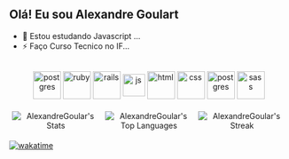 ## Olá! Eu sou Alexandre Goulart

- 🌱 Estou estudando Javascript ...
- ⚡ Faço Curso Tecnico no IF...


<div align="center" style="display: inline_block"><br>
  <img align="center" alt="postgres" height="50" width="50" src="https://cdn.jsdelivr.net/gh/devicons/devicon/icons/linux/linux-original.svg">
  <img align="center" alt="ruby" height="50" width="50" src="https://cdn.jsdelivr.net/gh/devicons/devicon/icons/ruby/ruby-plain-wordmark.svg">
  <img align="center" alt="rails" height="50" width="50" src="https://cdn.jsdelivr.net/gh/devicons/devicon/icons/rails/rails-plain-wordmark.svg">
  <img align="center" alt="js" height="40" width="40" src="https://cdn.jsdelivr.net/gh/devicons/devicon/icons/javascript/javascript-original.svg">
  <img align="center" alt="html" height="50" width="50" src="https://cdn.jsdelivr.net/gh/devicons/devicon/icons/html5/html5-plain-wordmark.svg">
  <img align="center" alt="css" height="50" width="50" src="https://cdn.jsdelivr.net/gh/devicons/devicon/icons/css3/css3-plain-wordmark.svg">
  <img align="center" alt="postgres" height="50" width="50" src="https://cdn.jsdelivr.net/gh/devicons/devicon/icons/postgresql/postgresql-plain-wordmark.svg">
  <img align="center" alt="sass" height="50" width="50" s src="https://cdn.jsdelivr.net/gh/devicons/devicon/icons/sass/sass-original.svg" />   
</div><br>

<div align="center" style="display: flex; flex-wrap: wrap; justify-content: space-around;">

  <div style="flex: 1; margin: 5px;">
    <img src="https://github-readme-stats.vercel.app/api?username=AlexandreGoular&theme=vue-dark&show_icons=true&hide_border=false&count_private=true" alt="AlexandreGoular's Stats">
  </div>

  <div style="flex: 1; margin: 5px;">
    <img src="https://github-readme-stats.vercel.app/api/top-langs/?username=AlexandreGoular&theme=vue-dark&show_icons=true&hide_border=false&layout=compact" alt="AlexandreGoular's Top Languages">
  </div>

  <div style="flex: 1; margin: 5px;">
    <img src="https://github-readme-streak-stats.herokuapp.com/?user=AlexandreGoular&theme=vue-dark&hide_border=false" alt="AlexandreGoular's Streak">
  </div>

</div>





[![wakatime](https://wakatime.com/badge/user/018cf0c0-80bb-435c-ba5b-49593f6d4d93.svg)](https://wakatime.com/@018cf0c0-80bb-435c-ba5b-49593f6d4d93)

